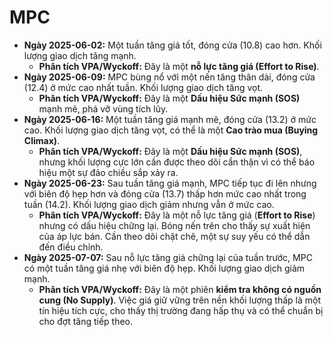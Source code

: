 # MPC

- **Ngày 2025-06-02:** Một tuần tăng giá tốt, đóng cửa (10.8) cao hơn. Khối lượng giao dịch tăng mạnh.
    - **Phân tích VPA/Wyckoff:** Đây là một **nỗ lực tăng giá (Effort to Rise)**.
- **Ngày 2025-06-09:** MPC bùng nổ với một nến tăng thân dài, đóng cửa (12.4) ở mức cao nhất tuần. Khối lượng giao dịch tăng vọt.
    - **Phân tích VPA/Wyckoff:** Đây là một **Dấu hiệu Sức mạnh (SOS)** mạnh mẽ, phá vỡ vùng tích lũy.
- **Ngày 2025-06-16:** Một tuần tăng giá mạnh mẽ, đóng cửa (13.2) ở mức cao. Khối lượng giao dịch tăng vọt, có thể là một **Cao trào mua (Buying Climax)**.
    - **Phân tích VPA/Wyckoff:** Đây là một **Dấu hiệu Sức mạnh (SOS)**, nhưng khối lượng cực lớn cần được theo dõi cẩn thận vì có thể báo hiệu một sự đảo chiều sắp xảy ra.
- **Ngày 2025-06-23:** Sau tuần tăng giá mạnh, MPC tiếp tục đi lên nhưng với biên độ hẹp hơn và đóng cửa (13.7) thấp hơn mức cao nhất trong tuần (14.2). Khối lượng giao dịch giảm nhưng vẫn ở mức cao.
    - **Phân tích VPA/Wyckoff:** Đây là một nỗ lực tăng giá (**Effort to Rise**) nhưng có dấu hiệu chững lại. Bóng nến trên cho thấy sự xuất hiện của áp lực bán. Cần theo dõi chặt chẽ, một sự suy yếu có thể dẫn đến điều chỉnh.
- **Ngày 2025-07-07:** Sau nỗ lực tăng giá chững lại của tuần trước, MPC có một tuần tăng giá nhẹ với biên độ hẹp. Khối lượng giao dịch giảm mạnh.
    - **Phân tích VPA/Wyckoff:** Đây là một phiên **kiểm tra không có nguồn cung (No Supply)**. Việc giá giữ vững trên nền khối lượng thấp là một tín hiệu tích cực, cho thấy thị trường đang hấp thụ và có thể chuẩn bị cho đợt tăng tiếp theo.


